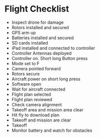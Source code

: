# Flight Checklist

- Inspect drone for damage
- Rotors installed and secured
- GPS arm up
- Batteries installed and secured
- SD cards installed
- iPad installed and connected to controller
- Controller Antennas deployed 
- Controller on. Short long Button press
- Mode set to F
- Camera pointed forward
- Rotors secure
- Aircraft power on short long press
- Software open
- Wait for aircraft connected
- Flight plan selected
- Flight plan reviewed
- Check camera alignment 
- Takeoff area and mission area clear
- Hit fly to download plan
- Takeoff and mission are clear
- Takeoff
- Monitor battery and watch for obstacles 
